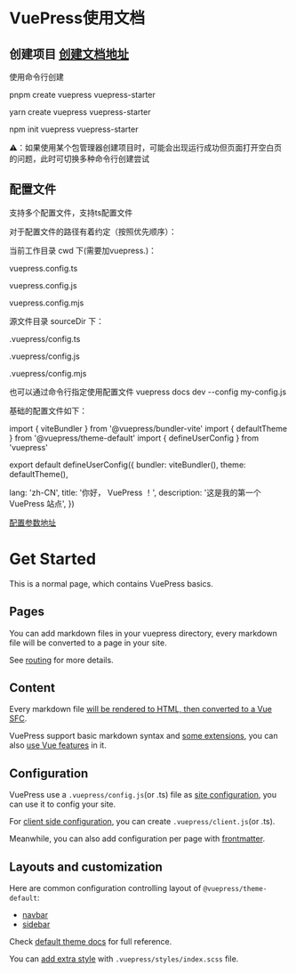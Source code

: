 # VuePress使用文档

## 创建项目 [创建文档地址]
使用命令行创建

pnpm create vuepress vuepress-starter

yarn create vuepress vuepress-starter

npm init vuepress vuepress-starter

⚠️：如果使用某个包管理器创建项目时，可能会出现运行成功但页面打开空白页的问题，此时可切换多种命令行创建尝试


## 配置文件
支持多个配置文件，支持ts配置文件

对于配置文件的路径有着约定（按照优先顺序）：

当前工作目录 cwd 下(需要加vuepress.)：

vuepress.config.ts

vuepress.config.js

vuepress.config.mjs

源文件目录 sourceDir 下：

.vuepress/config.ts

.vuepress/config.js

.vuepress/config.mjs

也可以通过命令行指定使用配置文件
vuepress docs dev --config my-config.js

基础的配置文件如下：

import { viteBundler } from '@vuepress/bundler-vite'
import { defaultTheme } from '@vuepress/theme-default'
import { defineUserConfig } from 'vuepress'

export default defineUserConfig({
bundler: viteBundler(),
theme: defaultTheme(),

lang: 'zh-CN',
title: '你好， VuePress ！',
description: '这是我的第一个 VuePress 站点',
})

[配置参数地址][]

# Get Started

This is a normal page, which contains VuePress basics.

## Pages

You can add markdown files in your vuepress directory, every markdown file will be converted to a page in your site.

See [routing][] for more details.

## Content

Every markdown file [will be rendered to HTML, then converted to a Vue SFC][content].

VuePress support basic markdown syntax and [some extensions][synatex-extensions], you can also [use Vue features][vue-feature] in it.

## Configuration

VuePress use a `.vuepress/config.js`(or .ts) file as [site configuration][config], you can use it to config your site.

For [client side configuration][client-config], you can create `.vuepress/client.js`(or .ts).

Meanwhile, you can also add configuration per page with [frontmatter][].

## Layouts and customization

Here are common configuration controlling layout of `@vuepress/theme-default`:

- [navbar][]
- [sidebar][]

Check [default theme docs][default-theme] for full reference.

You can [add extra style][style] with `.vuepress/styles/index.scss` file.

[routing]: https://vuejs.press/guide/page.html#routing
[content]: https://vuejs.press/guide/page.html#content
[synatex-extensions]: https://vuejs.press/guide/markdown.html#syntax-extensions
[vue-feature]: https://vuejs.press/guide/markdown.html#using-vue-in-markdown
[config]: https://vuejs.press/guide/configuration.html#client-config-file
[client-config]: https://vuejs.press/guide/configuration.html#client-config-file
[frontmatter]: https://vuejs.press/guide/page.html#frontmatter
[navbar]: https://vuejs.press/reference/default-theme/config.html#navbar
[sidebar]: https://vuejs.press/reference/default-theme/config.html#sidebar
[default-theme]: https://vuejs.press/reference/default-theme/
[style]: https://vuejs.press/reference/default-theme/styles.html#style-file

[创建文档地址]: https://vuepress.vuejs.org/zh/guide/getting-started.html#%E5%88%9B%E5%BB%BA%E9%A1%B9%E7%9B%AE
[配置参数地址]: https://vuepress.vuejs.org/zh/reference/config.html
